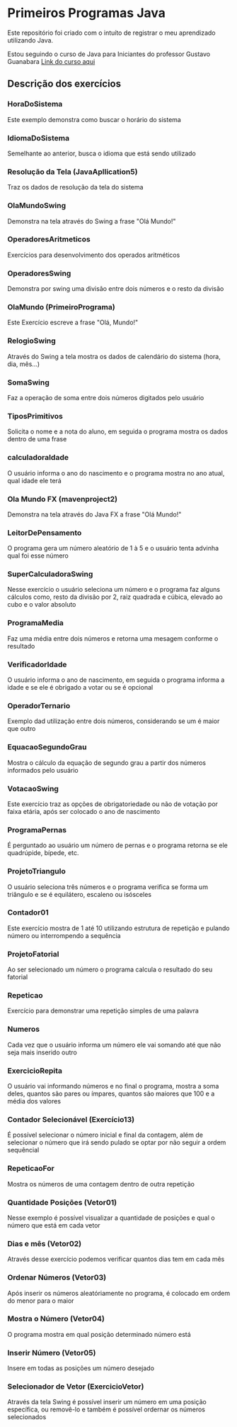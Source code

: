 # Primeiros Programas Java
Este repositório foi criado com o intuíto de registrar o meu aprendizado utilizando Java.

Estou seguindo o curso de Java para Iniciantes do professor Gustavo Guanabara [Link do curso aqui](https://www.youtube.com/playlist?list=PLHz_AreHm4dkI2ZdjTwZA4mPMxWTfNSpR)

## Descrição dos exercícios
### HoraDoSistema
Este exemplo demonstra como buscar o horário do sistema

### IdiomaDoSistema
Semelhante ao anterior, busca o idioma que está sendo utilizado

### Resolução da Tela (JavaApllication5)
Traz os dados de resolução da tela do sistema

### OlaMundoSwing
Demonstra na tela através do Swing a frase "Olá Mundo!"

### OperadoresAritmeticos
Exercícios para desenvolvimento dos operados aritméticos

### OperadoresSwing
Demonstra por swing uma divisão entre dois números e o resto da divisão

### OlaMundo (PrimeiroPrograma)
Este Exercício escreve a frase "Olá, Mundo!"

### RelogioSwing
Através do Swing a tela mostra os dados de calendário do sistema (hora, dia, mês...)

### SomaSwing
Faz a operação de soma entre dois números digitados pelo usuário

### TiposPrimitivos
Solicita o nome e a nota do aluno, em seguida o programa mostra os dados dentro de uma frase

### calculadoraIdade
O usuário informa o ano do nascimento e o programa mostra no ano atual, qual idade ele terá

### Ola Mundo FX (mavenproject2)
Demonstra na tela através do Java FX a frase "Olá Mundo!"

### LeitorDePensamento
O programa gera um número aleatório de 1 à 5 e o usuário tenta advinha qual foi esse número

### SuperCalculadoraSwing
Nesse exercício o usuário seleciona um número e o programa faz alguns cálculos como, resto da divisão por 2, raiz quadrada e cúbica, elevado ao cubo e o valor absoluto

### ProgramaMedia
Faz uma média entre dois números e retorna uma mesagem conforme o resultado

### VerificadorIdade
O usuário informa o ano de nascimento, em seguida o programa informa a idade e se ele é obrigado a votar ou se é opcional

### OperadorTernario
Exemplo dad utilização entre dois números, considerando se um é maior que outro

### EquacaoSegundoGrau
Mostra o cálculo da equação de segundo grau a partir dos números informados pelo usuário

### VotacaoSwing
Este exercício traz as opções de obrigatoriedade ou não de votação por faixa etária, após ser colocado o ano de nascimento

### ProgramaPernas
É perguntado ao usuário um número de pernas e o programa retorna se ele quadrúpide, bípede, etc.

### ProjetoTriangulo
O usuário seleciona três números e o programa verifica se forma um triângulo e se é equilátero, escaleno ou isósceles

### Contador01
Este exercício mostra de 1 até 10 utilizando estrutura de repetição e pulando número ou interrompendo a sequência

### ProjetoFatorial
Ao ser selecionado um número o programa calcula o resultado do seu fatorial

### Repeticao
Exercício para demonstrar uma repetição simples de uma palavra

### Numeros
Cada vez que o usuário informa um número ele vai somando até que não seja mais inserido outro

### ExercicioRepita
O usuário vai informando números e no final o programa, mostra a soma deles, quantos são pares ou ímpares, quantos são maiores que 100 e a média dos valores

### Contador Selecionável (Exercício13)
É possível selecionar o número inicial e final da contagem, além de selecionar o número que irá sendo pulado se optar por não seguir a ordem sequêncial

### RepeticaoFor
Mostra os números de uma contagem dentro de outra repetição

### Quantidade Posições (Vetor01)
Nesse exemplo é possível visualizar a quantidade de posições e qual o número que está em cada vetor

### Dias e mês (Vetor02)
Através desse exercício podemos verificar quantos dias tem em cada mês

### Ordenar Números (Vetor03)
Após inserir os números aleatóriamente no programa, é colocado em ordem do menor para o maior

### Mostra o Número (Vetor04)
O programa mostra em qual posição determinado número está

### Inserir Número (Vetor05)
Insere em todas as posições um número desejado

### Selecionador de Vetor (ExercicioVetor)
Através da tela Swing é possível inserir um número em uma posição específica, ou removê-lo e também é possível ordernar os números selecionados
